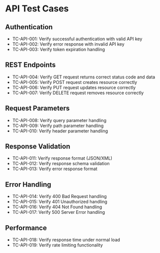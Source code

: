 # API Test Cases

## Authentication
- TC-API-001: Verify successful authentication with valid API key
- TC-API-002: Verify error response with invalid API key
- TC-API-003: Verify token expiration handling

## REST Endpoints
- TC-API-004: Verify GET request returns correct status code and data
- TC-API-005: Verify POST request creates resource correctly
- TC-API-006: Verify PUT request updates resource correctly
- TC-API-007: Verify DELETE request removes resource correctly

## Request Parameters
- TC-API-008: Verify query parameter handling
- TC-API-009: Verify path parameter handling
- TC-API-010: Verify header parameter handling

## Response Validation
- TC-API-011: Verify response format (JSON/XML)
- TC-API-012: Verify response schema validation
- TC-API-013: Verify error response format

## Error Handling
- TC-API-014: Verify 400 Bad Request handling
- TC-API-015: Verify 401 Unauthorized handling
- TC-API-016: Verify 404 Not Found handling
- TC-API-017: Verify 500 Server Error handling

## Performance
- TC-API-018: Verify response time under normal load
- TC-API-019: Verify rate limiting functionality